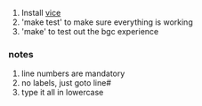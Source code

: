 1. Install [vice](vice64.sf.net)
2. 'make test' to make sure everything is working
3. 'make' to test out the bgc experience

### notes

1. line numbers are mandatory
2. no labels, just goto line#
3. type it all in lowercase
